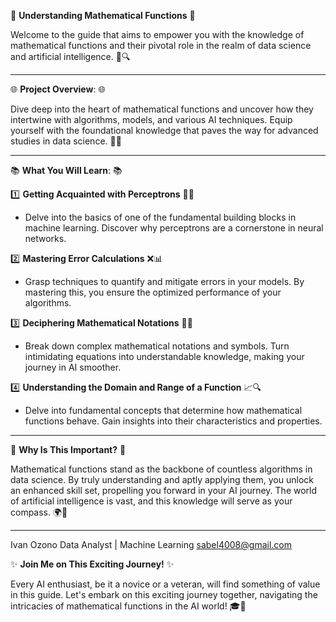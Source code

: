 📖 **Understanding Mathematical Functions** 📖

Welcome to the guide that aims to empower you with the knowledge of mathematical functions and their pivotal role in the realm of data science and artificial intelligence. 🌌🔍

---

🌐 **Project Overview**: 🌐

Dive deep into the heart of mathematical functions and uncover how they intertwine with algorithms, models, and various AI techniques. Equip yourself with the foundational knowledge that paves the way for advanced studies in data science. 🚀💡

---

📚 **What You Will Learn**: 📚

1️⃣ **Getting Acquainted with Perceptrons** 🧠💡
   - Delve into the basics of one of the fundamental building blocks in machine learning. Discover why perceptrons are a cornerstone in neural networks.

2️⃣ **Mastering Error Calculations** ❌📊
   - Grasp techniques to quantify and mitigate errors in your models. By mastering this, you ensure the optimized performance of your algorithms.

3️⃣ **Deciphering Mathematical Notations** 📜➗
   - Break down complex mathematical notations and symbols. Turn intimidating equations into understandable knowledge, making your journey in AI smoother.

4️⃣ **Understanding the Domain and Range of a Function** 📈🔍
   - Delve into fundamental concepts that determine how mathematical functions behave. Gain insights into their characteristics and properties.

---

💼 **Why Is This Important?** 💼

Mathematical functions stand as the backbone of countless algorithms in data science. By truly understanding and aptly applying them, you unlock an enhanced skill set, propelling you forward in your AI journey. The world of artificial intelligence is vast, and this knowledge will serve as your compass. 🌍🧭

---

Ivan Ozono
Data Analyst | Machine Learning
sabel4008@gmail.com

✨ **Join Me on This Exciting Journey!** ✨

Every AI enthusiast, be it a novice or a veteran, will find something of value in this guide. Let's embark on this exciting journey together, navigating the intricacies of mathematical functions in the AI world! 🎓🌟

